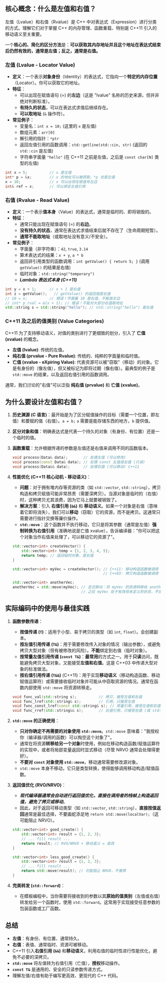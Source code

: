 ## 核心概念：什么是左值和右值？

左值（Lvalue）和右值（Rvalue）是 C++ 中对表达式（Expression）进行分类的方式。理解它们对于掌握 C++ 的内存管理、函数重载、特别是 C++11 引入的移动语义至关重要。

一个**核心的、简化的区分方法**是：**可以获取其内存地址并且这个地址在表达式结束后仍然有效的，通常是左值；反之，通常是右值。**

### 左值 (Lvalue - Locator Value)

- **定义**：一个表示**对象身份**（Identity）的表达式，它指向一个**特定的内存位置**（Locator）。你可以获取它的地址。
- **特征**：
    - 可以出现在赋值语句 (=) 的**左边**（这是 "lvalue" 名称的历史来源，但并非绝对判断标准）。
    - **有持久的状态**，可以在表达式求值后继续存在。
    - **可以取地址** (`&` 操作符）。
- **常见例子**：
    - 变量名：`int x = 10;` (这里的 `x` 是左值)
    - 数组元素：`arr[0]`
    - 解引用的指针：`*ptr`
    - 返回左值引用的函数调用：`std::getline(std::cin, str)` (返回的 `std::cin` 是左值)
    - 字符串字面量 `"hello"` (在 C++11 之前是左值，之后是 `const char[N]` 类型的左值)

```cpp
int x = 5;          // x 是左值
int* p = &x;        // x 的地址可以被获取，*p 也是左值
x = 10;             // x 可以出现在赋值号左边
int& ref = x;       // 可以绑定左值引用
```

### 右值 (Rvalue - Read Value)

- **定义**：一个表示**值本身**（Value）的表达式，通常是临时的、即将销毁的。
- **特征**：
    - 通常只能出现在赋值语句 (=) 的**右边**。
    - **没有持久的状态**，通常在表达式求值结束后就不存在了（生命周期短暂）。
    - **通常不能取地址**（或取地址没有意义/不安全）。
- **常见例子**：
    - 字面量（非字符串）：`42`, `true`, `3.14`
    - 算术表达式的结果：`x + y`, `a * b`
    - 返回非引用类型的函数调用：`int getValue() { return 5; }` (调用 `getValue()` 的结果是右值)
    - 临时对象：`std::string("temporary")`
    - ***Lambda 表达式本身 (C++11)***

```cpp
int y = x + 1;      // x + 1 是右值
int z = getValue();   // getValue() 的返回值是右值
// 10 = x;          // 错误！字面量 10 是右值，不能放左边
// int* p_rval = &(x + 1); // 错误！不能对大部分右值取地址
std::string s = std::string("hello"); // std::string("hello") 是右值
```

### C++11 及之后的值类别 (Value Categories)

C++11 为了支持移动语义，对值的类别进行了更细致的划分，引入了 **亡值 (xvalue)** 的概念。

- **左值 (lvalue)**: 传统的左值。
- **纯右值 (prvalue - Pure Rvalue)**: 传统的、纯粹的字面量和临时值。
- **亡值 (xvalue - eXpiring Value)**: 代表资源可以被"窃取"（移动）的对象。它是有身份的（像左值），但又被标记为即将过期（像右值）。最典型的例子是 `std::move` 的结果，以及返回右值引用的函数调用。

通常，我们讨论的"右值"可以泛指 **纯右值 (prvalue)** 和 **亡值 (xvalue)**。

## 为什么要设计左值和右值？

1. **历史渊源 (C 语言)**：最开始是为了区分赋值操作的目标（需要一个位置，即左值）和要赋的值（右值）。`a = b;` `a` 需要是能存储东西的地方，`b` 提供值。
    
2. **区分对象和值**：明确表达式是代表一个持久的对象（有身份、有位置）还是一个临时的值。
    
3. **函数重载**：允许根据传递的参数是左值还是右值来调用不同的函数版本。
    
    ```cpp
    void process(Data& data);       // 处理左值 (可以修改)
    void process(const Data& data); // 处理 const 左值或右值 (只读)
    void process(Data&& data);      // 处理右值 (可以移动) C++11
    ```
    
4. **性能优化 (C++11 核心动机 - 移动语义)**：
    
    - **问题**：对于拥有堆内存等资源的类（如 `std::vector`, `std::string`），拷贝构造和拷贝赋值可能非常昂贵（需要深拷贝）。当源对象是临时的（右值）时，这种拷贝尤其浪费，因为它马上就要被销毁了。
    - **解决方案**：引入 **右值引用 (`&&`)** 和 **移动语义**。如果一个对象是右值（意味着它即将消失），我们可以**移动**（窃取）它的资源，而不是拷贝。这通常只需要进行指针交换等廉价操作。
    - **`std::move`**：这个函数并不执行移动，它只是将其参数（通常是左值）**强制转换为右值引用**（准确地说是亡值 xvalue），告诉编译器："你可以把这个对象当作右值来处理了，可以移动它的资源了"。
    
    ```cpp
    std::vector<int> createVector() {
        std::vector<int> temp = {1, 2, 3, 4, 5};
        return temp; // 返回临时对象，是右值
    }
    
    std::vector<int> myVec = createVector(); // C++11: 移动构造函数被调用 (高效)
                                             // C++03: 拷贝构造函数被调用 (可能低效)
    
    std::vector<int> anotherVec;
    anotherVec = std::move(myVec); // 显式移动：将 myVec 的资源转移给 anotherVec
                                   // 之后 myVec 处于有效但未定义的状态，不应再使用其内容
    ```
    

## 实际编码中的使用与最佳实践

1. **函数参数传递**：
    
    - **按值传递 (`T`)**：适用于小型、易于拷贝的类型（如 `int`, `float`）。会创建副本。
    - **按左值引用传递 (`T&`)**：用于需要修改传入对象的情况（输出参数），或避免拷贝大型对象（但有被修改的风险）。**不能**绑定到右值（临时对象）。
    - **按常量左值引用传递 (`const T&`)**：**最常用**的方式之一。用于**只读**访问，既能避免拷贝大型对象，又能接受**左值和右值**。这是 C++03 中传递大型对象的标准做法。
    - **按右值引用传递 (`T&&`)** (C++11)：用于实现**移动语义**（移动构造函数、移动赋值运算符）或需要接收临时对象并可能从中窃取资源的情况。通常在函数内部使用 `std::move` 将资源转移走。
    
    ```cpp
    void func_val(std::string s);          // 拷贝，接受左值和右值
    void func_lref(std::string& s);        // 引用，只接受左值
    void func_const_lref(const std::string& s); // 常量引用，接受左值和右值，常用！
    void func_rref(std::string&& s);       // 右值引用，只接受右值 (或 std::move 的结果)
    ```
    
2. **`std::move` 的正确使用**：
    
    - **只对你确定不再需要的对象使用 `std::move`**。`std::move` 意味着："我授权你（编译器/调用的函数）可以掏空这个对象了"。
    - 通常在将资源**转移给另一个对象**时使用，例如在移动构造函数/赋值运算符的实现中，或者将局部变量返回时显式移动（尽管 NRVO 通常会处理得更好）。
    - **不要对 `const` 对象使用 `std::move`**，移动通常需要修改源对象。
    - `std::move` 本身不移动，它只是类型转换，使得能够调用移动构造/赋值函数。
3. **返回值优化 (RVO/NRVO)**：
    
    - ***现代编译器通常会自动进行返回值优化，直接在调用者的栈帧上构造返回值，避免了拷贝或移动***。
    - 因此，对于返回可移动类型（如 `std::vector`, `std::string`），**直接按值返回**通常是最佳选择，不要画蛇添足地 `return std::move(localVar);`（这可能阻止 NRVO）。
    
    ```cpp
    std::vector<int> good_create() {
        std::vector<int> result = {1, 2, 3};
        // ... fill result ...
        return result; // RVO/NRVO + 移动语义 = 高效
    }
    
    std::vector<int> less_good_create() {
        std::vector<int> result = {1, 2, 3};
        // ... fill result ...
        return std::move(result); // 可能阻止 NRVO，不推荐
    }
    ```
    
4. **完美转发 (`std::forward`)**：
    
    - 在模板编程中，当你需要将接收到的参数以其**原始的值类别**（左值或右值）转发给另一个函数时，使用 `std::forward`。这常用于实现接受任意参数的包装函数或工厂函数。

## 总结

- **左值**：有身份、有位置、通常持久。
- **右值**：表值、通常临时、资源可被移动。
- C++11 引入**右值引用 (`&&`)** 和**移动语义**，利用右值的临时性进行性能优化，避免不必要的深拷贝。
- **`std::move`** 将左值转为右值引用（亡值），**授权**移动操作。
- **`const T&`** 是通用的、安全的只读参数传递方式。
- 理解左值/右值有助于编写更高效、更现代的 C++ 代码。

